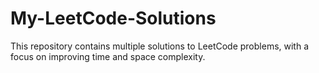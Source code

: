 # My-LeetCode-Solutions
This repository contains multiple solutions to LeetCode problems, with a focus on improving time and space complexity.
